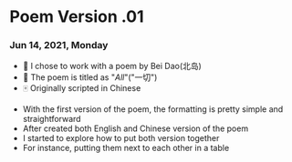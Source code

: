 # Poem Version .01
### Jun 14, 2021, Monday

* 🎲 I chose to work with a poem by Bei Dao(北岛)
* 📜 The poem is titled as "*All*"("一切")
* 🀄️ Originally scripted in Chinese
- With the first version of the poem, the formatting is pretty simple and straightforward
- After created both English and Chinese version of the poem
- I started to explore how to put both version together
- For instance, putting them next to each other in a table
